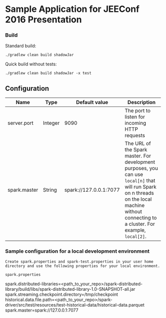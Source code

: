 # Sample Application for JEEConf 2016 Presentation

### Build
Standard build:
```
./gradlew clean build shadowJar
```
Quick build without tests:
```
./gradlew clean build shadowJar -x test
```
## Configuration
| Name | Type | Default value | Description |
| ---- | ---- | ------------- | ----------- |
| server.port | Integer | 9090 | The port to listen for incoming HTTP requests |
| spark.master | String | spark://127.0.0.1:7077 | The URL of the Spark master. For development purposes, you can use `local[n]` that will run Spark on n threads on the local machine without connecting to a cluster. For example, `local[2]`. |

### Sample configuration for a local development environment
```
Create spark.properties and spark-test.properties in your user home directory and use the following properties for your local environment.

spark.properties
```
spark.distributed-libraries=<path_to_your_repo>/spark-distributed-library/build/libs/spark-distributed-library-1.0-SNAPSHOT-all.jar
spark.streaming.checkpoint.directory=/tmp/checkpoint
historical.data.file.path=<path_to_your_repo>/spark-driver/src/test/resources/test-historical-data/historical-data.parquet
spark.master=spark://127.0.0.1:7077
